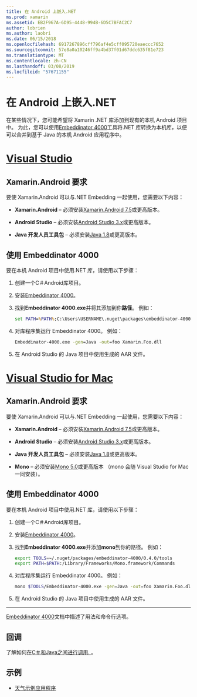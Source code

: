 ```yaml
---
title: 在 Android 上嵌入.NET
ms.prod: xamarin
ms.assetid: EB2F967A-6D95-4448-994B-6D5C7BFAC2C7
author: lobrien
ms.author: laobri
ms.date: 06/15/2018
ms.openlocfilehash: 6917267896cff796af4e5cff095720eaeccc7652
ms.sourcegitcommit: 57e8a0a10246ff9a4bd37f01d67ddc635f81e723
ms.translationtype: MT
ms.contentlocale: zh-CN
ms.lasthandoff: 03/08/2019
ms.locfileid: "57671155"
---
```

# <a name="net-embedding-on-android"></a>在 Android 上嵌入.NET

在某些情况下，您可能希望将 Xamarin .NET 库添加到现有的本机 Android 项目中。 为此，您可以使用[Embeddinator 4000](https://www.nuget.org/packages/Embeddinator-4000/)工具将.NET 库转换为本机库，以便可以合并到基于 Java 的本机 Android 应用程序中。

# <a name="visual-studiotabwindows"></a>[Visual Studio](#tab/windows)

## <a name="xamarinandroid-requirements"></a>Xamarin.Android 要求

要使 Xamarin.Android 可以与.NET Embedding 一起使用，您需要以下内容：

-   **Xamarin.Android** &ndash; 必须安装[Xamarin.Android 7.5](https://visualstudio.microsoft.com/xamarin/)或更高版本。

-   **Android Studio** &ndash; 必须安装[Android Studio 3.x](https://developer.android.com/studio/)或更高版本。

-   **Java 开发人员工具包** &ndash; 必须安装[Java 1.8](https://www.oracle.com/technetwork/java/javase/downloads/jdk8-downloads-2133151.html)或更高版本。


## <a name="using-embeddinator-4000"></a>使用 Embeddinator 4000

要在本机 Android 项目中使用.NET 库，请使用以下步骤：

1.  创建一个C＃Android库项目。

2.  安装[Embeddinator 4000](https://www.nuget.org/packages/Embeddinator-4000/)。

3.  找到**Embeddinator 4000.exe**并将其添加到你**路径**。 例如：

    ```cmd
    set PATH=%PATH%;C:\Users\USERNAME\.nuget\packages\embeddinator-4000\0.4.0\tools
    ```

4.  对库程序集运行 Embeddinator 4000。 例如：

    ```cmd
    Embeddinator-4000.exe -gen=Java -out=foo Xamarin.Foo.dll
    ```

5.  在 Android Studio 的 Java 项目中使用生成的 AAR 文件。


# <a name="visual-studio-for-mactabmacos"></a>[Visual Studio for Mac](#tab/macos)

## <a name="xamarinandroid-requirements"></a>Xamarin.Android 要求

要使 Xamarin.Android 可以与.NET Embedding 一起使用，您需要以下内容：

-   **Xamarin.Android** &ndash; 必须安装[Xamarin.Android 7.5](https://visualstudio.microsoft.com/xamarin/)或更高版本。

-   **Android Studio** &ndash; 必须安装[Android Studio 3.x](https://developer.android.com/studio/)或更高版本。

-   **Java 开发人员工具包** &ndash; 必须安装[Java 1.8](https://www.oracle.com/technetwork/java/javase/downloads/jdk8-downloads-2133151.html)或更高版本。

-   **Mono** &ndash; 必须安装[Mono 5.0](https://www.mono-project.com/download/)或更高版本 （mono 会随 Visual Studio for Mac 一同安装）。


## <a name="using-embeddinator-4000"></a>使用 Embeddinator 4000

要在本机 Android 项目中使用.NET 库，请使用以下步骤：

1.  创建一个C＃Android库项目。

2.  安装[Embeddinator 4000](https://www.nuget.org/packages/Embeddinator-4000/)。

3.  找到**Embeddinator 4000.exe**并添加**mono**到你的路径。 例如：

    ```bash
    export TOOLS=~/.nuget/packages/embeddinator-4000/0.4.0/tools
    export PATH=$PATH:/Library/Frameworks/Mono.framework/Commands
    ```

4.  对库程序集运行 Embeddinator 4000。 例如：

    ```bash
    mono $TOOLS/Embeddinator-4000.exe -gen=Java -out=foo Xamarin.Foo.dll
    ```

5.  在 Android Studio 的 Java 项目中使用生成的 AAR 文件。

-----

[Embeddinator 4000](https://github.com/mono/Embeddinator-4000/blob/master/Usage.md#java--c)文档中描述了用法和命令行选项。


## <a name="callbacks"></a>回调

了解如何[在C＃和Java之间进行调用. ](callbacks.md)。

## <a name="samples"></a>示例

* [天气示例应用程序](https://github.com/jamesmontemagno/embeddinator-weather)

